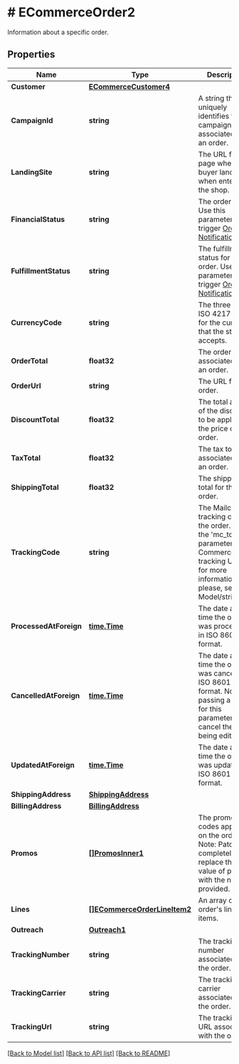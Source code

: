 # # ECommerceOrder2
Information about a specific order.

## Properties 


Name | Type | Description | Notes
------------ | ------------- | ------------- | -------------
**Customer**| [**ECommerceCustomer4**](ECommerceCustomer4.md) |   | [optional]
**CampaignId**| **string** | A string that uniquely identifies the campaign associated with an order.  | [optional]
**LandingSite**| **string** | The URL for the page where the buyer landed when entering the shop.  | [optional]
**FinancialStatus**| **string** | The order status. Use this parameter to trigger [Order Notifications](https://mailchimp.com/developer/marketing/docs/e-commerce/#order-notifications).  | [optional]
**FulfillmentStatus**| **string** | The fulfillment status for the order. Use this parameter to trigger [Order Notifications](https://mailchimp.com/developer/marketing/docs/e-commerce/#order-notifications).  | [optional]
**CurrencyCode**| **string** | The three-letter ISO 4217 code for the currency that the store accepts.  | [optional]
**OrderTotal**| **float32** | The order total associated with an order.  | [optional]
**OrderUrl**| **string** | The URL for the order.  | [optional]
**DiscountTotal**| **float32** | The total amount of the discounts to be applied to the price of the order.  | [optional]
**TaxTotal**| **float32** | The tax total associated with an order.  | [optional]
**ShippingTotal**| **float32** | The shipping total for the order.  | [optional]
**TrackingCode**| **string** | The Mailchimp tracking code for the order. Uses the &#39;mc_tc&#39; parameter in E-Commerce tracking URLs. for more information please, see Model/string.php  | [optional]
**ProcessedAtForeign**| [**time.Time**](time.Time.md) | The date and time the order was processed in ISO 8601 format.  | [optional]
**CancelledAtForeign**| [**time.Time**](time.Time.md) | The date and time the order was cancelled in ISO 8601 format. Note: passing a value for this parameter will cancel the order being edited.  | [optional]
**UpdatedAtForeign**| [**time.Time**](time.Time.md) | The date and time the order was updated in ISO 8601 format.  | [optional]
**ShippingAddress**| [**ShippingAddress**](ShippingAddress.md) |   | [optional]
**BillingAddress**| [**BillingAddress**](BillingAddress.md) |   | [optional]
**Promos**| [**[]PromosInner1**](PromosInner1.md) | The promo codes applied on the order. Note: Patch will completely replace the value of promos with the new one provided.  | [optional]
**Lines**| [**[]ECommerceOrderLineItem2**](ECommerceOrderLineItem2.md) | An array of the order&#39;s line items.  | [optional]
**Outreach**| [**Outreach1**](Outreach1.md) |   | [optional]
**TrackingNumber**| **string** | The tracking number associated with the order.  | [optional]
**TrackingCarrier**| **string** | The tracking carrier associated with the order.  | [optional]
**TrackingUrl**| **string** | The tracking URL associated with the order.  | [optional]


[[Back to Model list]](../../README.md#models) [[Back to API list]](../../README.md#endpoints) [[Back to README]](../../README.md)

